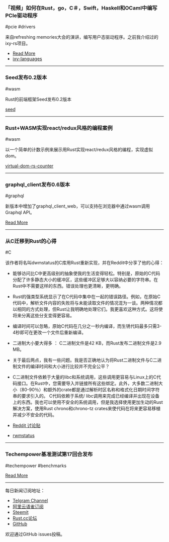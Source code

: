 ### 「视频」如何在Rust，go，C＃，Swift，Haskell和OCaml中编写PCIe驱动程序

#pcie #drivers

来自refreshing memories大会的演讲，编写用户态驱动程序。之前我介绍过的ixy-rs项目。

- [Read More](https://media.ccc.de/v/35c3-9670-safe_and_secure_drivers_in_high-level_languages)
- [ixy-languages](https://github.com/ixy-languages/ixy-languages)

---

### Seed发布0.2版本

#wasm

Rust的前端框架Seed发布0.2版本

[seed](https://github.com/David-OConnor/seed)

---

### Rust+WASM实现react/redux风格的编程案例

#wasm

以一个简单的计数示例来展示用Rust实现react/redux风格的编程，实现虚拟dom。

[virtual-dom-rs-counter](https://github.com/richardanaya/virtual-dom-rs-counter)

---

### graphql_client发布0.6版本

#graphql

新版本中增加了graphql_client_web，可以支持在浏览器中通过wasm调用Graphql API。

[Read More](https://dev.to/tomhoule/graphqlclient-06-to-the-browser-and-beyond-3cb8)

---

### 从C迁移到Rust的心得

#C

该作者将名叫dwmstatus的C库用Rust重新实现，并在Reddit中分享了他的心得：

- 能够访问比C中更高级别的抽象使我的生活变得轻松。特别是，原始的C代码分配了许多静态大小的缓冲区，这些缓冲区足够大以容纳必要的字符串。在Rust中不需要这样的东西。错误处理也更清晰，更明确。
- Rust的强类型系统显示了在C代码中集中在一起的错误路径。例如，在原始C代码中，解析文件内容的失败将与未能读取文件的情况混为一谈。两种情况都以相同的方式处理，但Rust让我明确地处理它们。我更喜欢这种方式。这将使将来分离这些分支变得更容易。
- 编译时间可以忽略，原始C代码在几分之一秒内编译，而生锈代码最多只需3-4秒即可在更改一个文件后重新编译。
- 二进制大小要大得多 ： C二进制文件是42 KB，而Rust发布二进制文件是2.9 MB。
- 关于最后两点，我有一些问题。我是否正确地认为将Rust二进制文件与C二进制文件的编译时间和大小进行比较并不完全公平？
- C二进制文件依赖于大量的libc和系统调用，这些调用更容易与Linux上的C代码接口。在Rust中，您需要导入并链接所有这些绑定。此外，大多数二进制大小（80-90％）和额外的crate都是通过解析时区名称和格式化日期时间字符串的要求引入的。 C代码依赖于系统/ libc调用来完成已经编译并出现在设备上的东西。我也可以使用不安全的系统调用，但是我选择使用更加生动的Rust解决方案，使用Rust chrono和chrono-tz crates来使代码在将来更容易移植并减少不安全的代码。

- [Reddit 讨论贴](https://www.reddit.com/r/rust/comments/aanedt/porting_c_code_to_rust_notes_questions_and/)
- [rwmstatus](https://github.com/Wojtek242/rwmstatus)

---

### Techempower基准测试第17回合发布

#techempower #benchmarks

[Read More](https://www.techempower.com/benchmarks/)

---

每日新闻订阅地址：

- [Telgram Channel](https://t.me/rust_daily_news )
- [阿里云语雀订阅](https://www.yuque.com/chaosbot/rustnews)
- [Steemit](https://steemit.com/@blackanger)
- [Rust.cc论坛](https://rust.cc)
- [GitHub](https://github.com/RustStudy/rust_daily_news)

欢迎通过GitHub issues投稿。